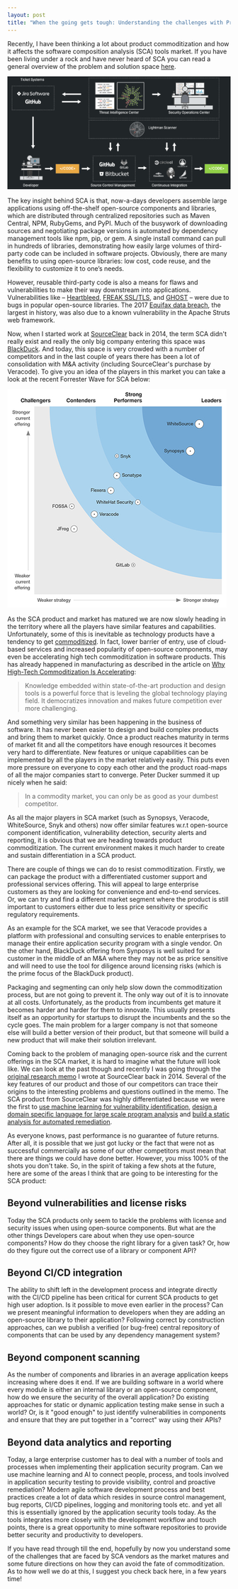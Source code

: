 ```yaml
---
layout: post
title: "When the going gets tough: Understanding the challenges with Product commoditization in SCA"
---
```


Recently, I have been thinking a lot about product commoditization and how it affects the software composition analysis (SCA) tools market. If you have been living under a rock and have never heard of SCA you can read a general overview of the problem and solution space [here](https://www.veracode.com/products/software-composition-analysis). 

![Overview of SCA for DevOps](../images/SCA-for-DevOps.PNG)

The key insight behind SCA is that, now-a-days developers assemble large applications using off-the-shelf open-source components and libraries, which are distributed through centralized repositories such as Maven Central, NPM, RubyGems, and PyPI. Much of the busywork of downloading sources and negotiating package versions is automated by dependency management tools like npm, pip, or gem. A single install command can pull in hundreds of libraries, demonstrating how easily large volumes of third-party code can be included in software projects. Obviously, there are many benefits to using open-source libraries: low cost, code reuse, and the flexibility to customize it to one’s needs. 

However, reusable third-party code is also a means for flaws and vulnerabilities to make their way downstream into applications. Vulnerabilities like – [Heartbleed](https://en.wikipedia.org/wiki/Heartbleed), [FREAK SSL/TLS](https://en.wikipedia.org/wiki/FREAK), and [GHOST](https://blog.qualys.com/laws-of-vulnerabilities/2015/01/27/the-ghost-vulnerability) – were due to bugs in popular open-source libraries. The 2017 [Equifax data breach](https://en.wikipedia.org/wiki/Equifax#May%E2%80%93July_2017_data_breach), the largest in history, was also due to a known vulnerability in the Apache Struts web framework.

Now, when I started work at [SourceClear](https://en.wikipedia.org/wiki/SourceClear) back in 2014, the term SCA didn't really exist and really the only big company entering this space was [BlackDuck](https://www.blackducksoftware.com/).  And today, this space is very crowded with a number of competitors and in the last couple of years there has been a lot of consolidation with M&A activity (including SourceClear's purchase by Veracode). To give you an idea of the players in this market you can take a look at the recent Forrester Wave for SCA below:

![Forrester Wave for SCA](../images/Forrester-Wave-for-SCA.jpg)

As the SCA product and market has matured we are now slowly heading in the territory where all the players have similar features and capabilities.  Unfortunately,  some of this is inevitable as technology products have a tendency to get [commoditized]((https://hbswk.hbs.edu/item/when-your-product-becomes-a-commodity)).  In fact, lower barrier of entry, use of cloud-based services and increased popularity of open-source components, may even be accelerating high tech commoditization in software products.  This has already happened in manufacturing as described in the article on [Why High-Tech Commoditization Is Accelerating](https://sloanreview.mit.edu/article/why-high-tech-commoditization-is-accelerating/):

> Knowledge embedded within state-of-the-art production and design tools is a powerful force that is leveling the global technology playing field. It democratizes innovation and makes future competition ever more challenging.

And something very similar has been happening in the business of software. It has never been easier to design and build complex products and bring them to market quickly. Once a product reaches maturity in terms of market fit and all the competitors have enough resources it becomes very hard to differentiate. New features or unique capabilities can be implemented by all the players in the market relatively easily. This puts even more pressure on everyone to copy each other and the product road-maps of all the major companies start to converge. Peter Ducker summed it up nicely when he said:

> In a commodity market, you can only be as good as your dumbest competitor. 

As all the major players in SCA market (such as Synopsys, Veracode, WhiteSource, Snyk and others) now offer similar features w.r.t open-source component identification, vulnerability detection, security alerts and reporting, it is obvious that we are heading towards product commoditization. The current environment makes it much harder to create and sustain differentiation in a SCA product. 

There are couple of things we can do to resist commoditization. Firstly, we can package the product with a differentiated customer support and professional services offering. This will appeal to large enterprise customers as they are looking for convenience and end-to-end services. Or, we can try and find a different market segment where the product is still important to customers either due to less price sensitivity or specific regulatory requirements. 

As an example for the SCA market, we see that Veracode provides a platform with professional and consulting services to enable enterprises to manage their entire application security program with a single vendor.  On the other hand, BlackDuck offering from Synposys is well suited for a customer in the middle of an M&A where they may not be as price sensitive and will need to use the tool for diligence around licensing risks (which is the prime focus of the BlackDuck product). 

Packaging and segmenting can only help slow down the commoditization process, but are not going to prevent it. The only way out of it is to innovate at all costs. Unfortunately, as the products from incumbents get mature it becomes harder and harder for them to innovate. This usually presents itself as an opportunity for startups to disrupt the incumbents and the so the cycle goes. The main problem for a larger company is not that someone else will build a better version of their product, but that someone will build a new product that will make their solution irrelevant. 

Coming back to the problem of managing open-source risk and the current offerings in the SCA market, it is hard to imagine what the future will look like. We can look at the past though and recently I was going through the [original research memo](http://asankhaya.github.io/pdf/Research-Statement.PDF) I wrote at SourceClear back in 2014. Several of the key features of our product and those of our competitors can trace their origins to the interesting problems and questions outlined in the memo. The SCA product from SourceClear was highly differentiated because we were the first to [use machine learning for vulnerability identification](https://dl.acm.org/citation.cfm?id=3117771), [design a domain specific language for large scale program analysis](https://doi.org/10.1109/SecDev.2018.00016) and [build a static analysis for automated remediation](https://doi.org/10.1145/3236024.3275535).  

As everyone knows, past performance is no guarantee of future returns. After all, it is possible that we just got lucky or the fact that were not as successful commercially as some of our other competitors must mean that there are things we could have done better. However, you miss 100% of the shots you don't take. So, in the spirit of taking a few shots at the future, here are some of the areas I think that are going to be interesting for the SCA product:

## Beyond vulnerabilities and license risks  

Today the SCA products only seem to tackle the problems with license and security issues when using open-source components. But what are the other things Developers care about when they use open-source components? How do they  choose the right library for a given task? Or, how do they figure out the correct use of a library or component API?  

## Beyond CI/CD integration

The ability to shift left in the development process and integrate directly with the CI/CD pipeline has been critical for current SCA products to get high user adoption. Is it possible to move even earlier in the process? Can we present meaningful information to developers when they are adding an open-source library to their application? Following correct by construction approaches, can we publish a verified (or bug-free) central repository of components that can be used by any dependency management system?
 
## Beyond component scanning

As the number of components and libraries in an average application keeps increasing where does it end. If we are building software in a world where every module is either an internal library or an open-source component, how do we ensure the security of the overall application? Do existing approaches for static or dynamic application testing make sense in such a world? Or, is it "good enough" to just identify vulnerabilities in components and ensure that they are put together in a "correct" way using their APIs?

## Beyond data analytics and reporting 

Today, a large enterprise customer has to deal with a number of tools and processes when implementing their application security program. Can we use machine learning and AI to connect people, process, and tools involved in application security testing to provide visibility, control and proactive remediation? Modern agile software development process and best practices create a lot of data which resides in source control management, bug reports, CI/CD pipelines, logging and monitoring tools etc. and yet all this is essentially ignored by the application security tools today. As the tools integrates more closely with the development workflow and touch points, there is a great opportunity to mine software repositories to provide better security and productivity to developers.

If you have read through till the end, hopefully by now you understand some of the challenges that are faced by SCA vendors as the market matures and some future directions on how they can avoid the fate of commoditization. As to how well we do at this, I suggest you check back here, in a few years time!
